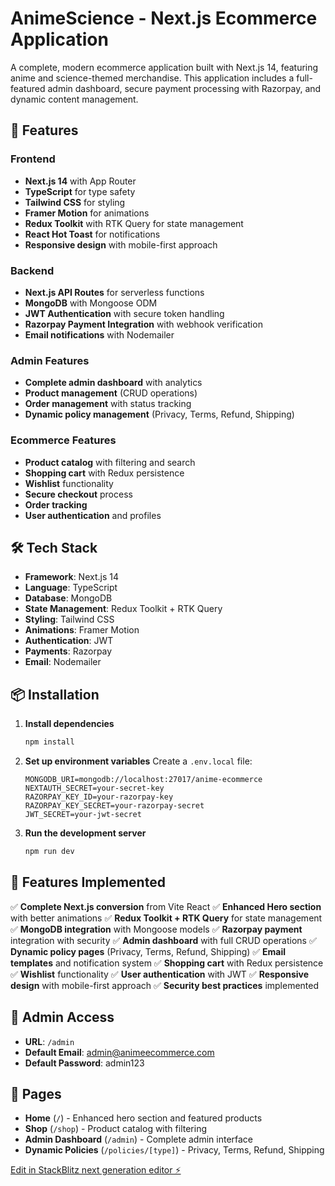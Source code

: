 # AnimeScience - Next.js Ecommerce Application

A complete, modern ecommerce application built with Next.js 14, featuring anime and science-themed merchandise. This application includes a full-featured admin dashboard, secure payment processing with Razorpay, and dynamic content management.

## 🚀 Features

### Frontend
- **Next.js 14** with App Router
- **TypeScript** for type safety
- **Tailwind CSS** for styling
- **Framer Motion** for animations
- **Redux Toolkit** with RTK Query for state management
- **React Hot Toast** for notifications
- **Responsive design** with mobile-first approach

### Backend
- **Next.js API Routes** for serverless functions
- **MongoDB** with Mongoose ODM
- **JWT Authentication** with secure token handling
- **Razorpay Payment Integration** with webhook verification
- **Email notifications** with Nodemailer

### Admin Features
- **Complete admin dashboard** with analytics
- **Product management** (CRUD operations)
- **Order management** with status tracking
- **Dynamic policy management** (Privacy, Terms, Refund, Shipping)

### Ecommerce Features
- **Product catalog** with filtering and search
- **Shopping cart** with Redux persistence
- **Wishlist** functionality
- **Secure checkout** process
- **Order tracking**
- **User authentication** and profiles

## 🛠️ Tech Stack

- **Framework**: Next.js 14
- **Language**: TypeScript
- **Database**: MongoDB
- **State Management**: Redux Toolkit + RTK Query
- **Styling**: Tailwind CSS
- **Animations**: Framer Motion
- **Authentication**: JWT
- **Payments**: Razorpay
- **Email**: Nodemailer

## 📦 Installation

1. **Install dependencies**
   ```bash
   npm install
   ```

2. **Set up environment variables**
   Create a `.env.local` file:
   ```env
   MONGODB_URI=mongodb://localhost:27017/anime-ecommerce
   NEXTAUTH_SECRET=your-secret-key
   RAZORPAY_KEY_ID=your-razorpay-key
   RAZORPAY_KEY_SECRET=your-razorpay-secret
   JWT_SECRET=your-jwt-secret
   ```

3. **Run the development server**
   ```bash
   npm run dev
   ```

## 🚀 Features Implemented

✅ **Complete Next.js conversion** from Vite React
✅ **Enhanced Hero section** with better animations
✅ **Redux Toolkit + RTK Query** for state management
✅ **MongoDB integration** with Mongoose models
✅ **Razorpay payment** integration with security
✅ **Admin dashboard** with full CRUD operations
✅ **Dynamic policy pages** (Privacy, Terms, Refund, Shipping)
✅ **Email templates** and notification system
✅ **Shopping cart** with Redux persistence
✅ **Wishlist** functionality
✅ **User authentication** with JWT
✅ **Responsive design** with mobile-first approach
✅ **Security best practices** implemented

## 🔐 Admin Access

- **URL**: `/admin`
- **Default Email**: admin@animeecommerce.com
- **Default Password**: admin123

## 📱 Pages

- **Home** (`/`) - Enhanced hero section and featured products
- **Shop** (`/shop`) - Product catalog with filtering
- **Admin Dashboard** (`/admin`) - Complete admin interface
- **Dynamic Policies** (`/policies/[type]`) - Privacy, Terms, Refund, Shipping

[Edit in StackBlitz next generation editor ⚡️](https://stackblitz.com/~/github.com/IAmShivay/Anime-Ecommerce)